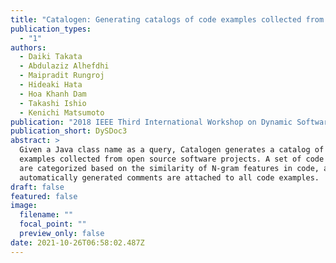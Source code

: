 ```yaml
---
title: "Catalogen: Generating catalogs of code examples collected from oss"
publication_types:
  - "1"
authors:
  - Daiki Takata
  - Abdulaziz Alhefdhi
  - Maipradit Rungroj
  - Hideaki Hata
  - Hoa Khanh Dam
  - Takashi Ishio
  - Kenichi Matsumoto
publication: "2018 IEEE Third International Workshop on Dynamic Software Documentation "
publication_short: DySDoc3
abstract: >
  Given a Java class name as a query, Catalogen generates a catalog of code
  examples collected from open source software projects. A set of code examples
  are categorized based on the similarity of N-gram features in code, and
  automatically generated comments are attached to all code examples.
draft: false
featured: false
image:
  filename: ""
  focal_point: ""
  preview_only: false
date: 2021-10-26T06:58:02.487Z
---
```

